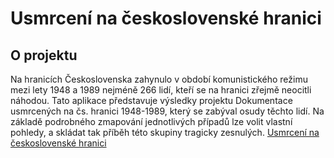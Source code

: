 # Usmrcení na československé hranici 
## O projektu
Na hranicích Československa zahynulo v období komunistického režimu mezi lety 1948 a 1989 nejméně 266 lidí, kteří se na hranici zřejmě neocitli náhodou. Tato aplikace představuje výsledky projektu Dokumentace usmrcených na čs. hranici 1948-1989, který se zabýval osudy těchto lidí.  Na základě podrobného zmapování jednotlivých případů lze volit vlastní pohledy, a skládat tak příběh této skupiny tragicky zesnulých.
[Usmrcení na československé hranici](https://mapa.zelezna-opona.cz/)
